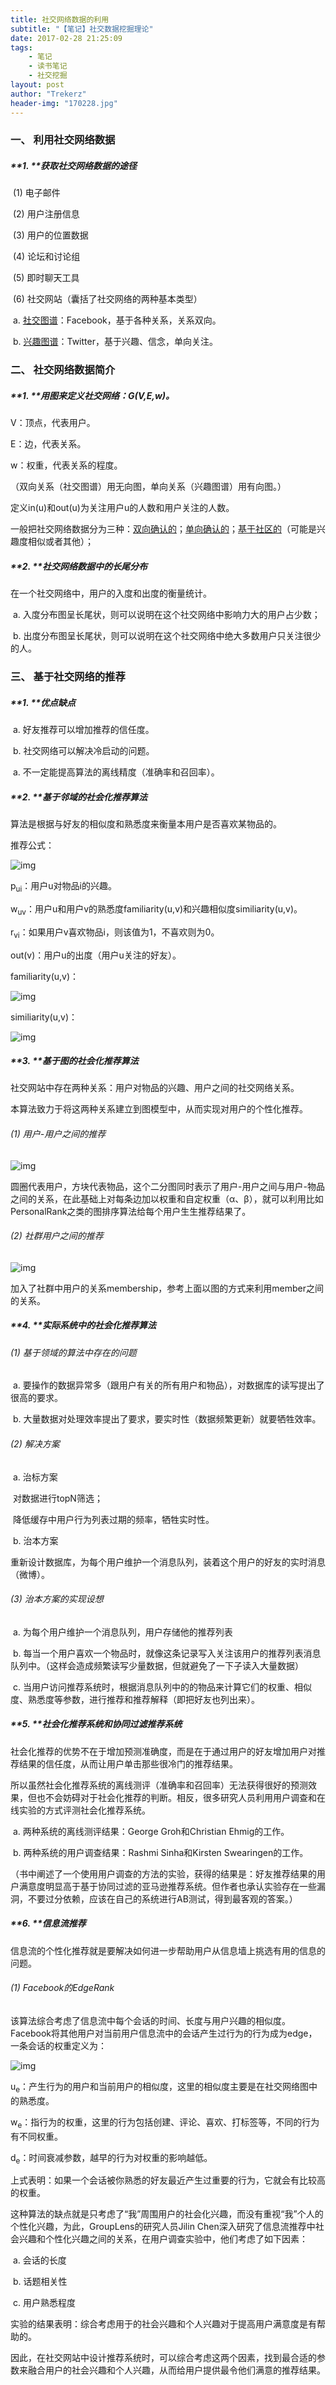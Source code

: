 ```yaml
---
title: 社交网络数据的利用
subtitle: "【笔记】社交数据挖掘理论"
date: 2017-02-28 21:25:09
tags: 
	- 笔记
	- 读书笔记
	- 社交挖掘
layout: post
author: "Trekerz"
header-img: "170228.jpg"
---
```




### **一、  利用社交网络数据**

##### **1.    **获取社交网络数据的途径

​	(1)  电子邮件

​	(2)  用户注册信息

​	(3)  用户的位置数据

​	(4)  论坛和讨论组

​	(5)  即时聊天工具

​	(6)  社交网站（囊括了社交网络的两种基本类型）

​		a.    <u>社交图谱</u>：Facebook，基于各种关系，关系双向。

​		b.    <u>兴趣图谱</u>：Twitter，基于兴趣、信念，单向关注。

### **二、   社交网络数据简介**

##### **1.    **用图来定义社交网络：G(V,E,w)。

V：顶点，代表用户。

E：边，代表关系。

w：权重，代表关系的程度。

（双向关系（社交图谱）用无向图，单向关系（兴趣图谱）用有向图。）

定义in(u)和out(u)为关注用户u的人数和用户关注的人数。

一般把社交网络数据分为三种：<u>双向确认的</u>；<u>单向确认的</u>；<u>基于社区的</u>（可能是兴趣度相似或者其他）；

##### **2.    **社交网络数据中的长尾分布

在一个社交网络中，用户的入度和出度的衡量统计。

​	a.    入度分布图呈长尾状，则可以说明在这个社交网络中影响力大的用户占少数；

​	b.    出度分布图呈长尾状，则可以说明在这个社交网络中绝大多数用户只关注很少的人。

### **三、   基于社交网络的推荐**

##### **1.    **优点缺点

​	a.    好友推荐可以增加推荐的信任度。

​	b.    社交网络可以解决冷启动的问题。

 

​	a.    不一定能提高算法的离线精度（准确率和召回率）。

##### **2.    **基于邻域的社会化推荐算法

算法是根据与好友的相似度和熟悉度来衡量本用户是否喜欢某物品的。

 

推荐公式：

![img](1.png)

p<sub>ui</sub>：用户u对物品i的兴趣。

w<sub>uv</sub>：用户u和用户v的熟悉度familiarity(u,v)和兴趣相似度similiarity(u,v)。

r<sub>vi</sub>：如果用户v喜欢物品i，则该值为1，不喜欢则为0。

out(v)：用户u的出度（用户u关注的好友）。

 

familiarity(u,v)：

![img](2.png)

similiarity(u,v)：

![img](3.png)

##### **3.    **基于图的社会化推荐算法

社交网站中存在两种关系：用户对物品的兴趣、用户之间的社交网络关系。

本算法致力于将这两种关系建立到图模型中，从而实现对用户的个性化推荐。

###### (1)  用户-用户之间的推荐

![img](4.png)

圆圈代表用户，方块代表物品，这个二分图同时表示了用户-用户之间与用户-物品之间的关系，在此基础上对每条边加以权重和自定权重（α、β），就可以利用比如PersonalRank之类的图排序算法给每个用户生生推荐结果了。

###### (2)  社群用户之间的推荐

 

![img](5.png)

加入了社群中用户的关系membership，参考上面以图的方式来利用member之间的关系。

##### **4.    **实际系统中的社会化推荐算法

###### (1)  基于领域的算法中存在的问题

​	a.    要操作的数据异常多（跟用户有关的所有用户和物品），对数据库的读写提出了很高的要求。

​	b.    大量数据对处理效率提出了要求，要实时性（数据频繁更新）就要牺牲效率。

###### (2)  解决方案

​	a.    治标方案

​		对数据进行topN筛选；

​		降低缓存中用户行为列表过期的频率，牺牲实时性。

​	b.    治本方案

​		重新设计数据库，为每个用户维护一个消息队列，装着这个用户的好友的实时消息（微博）。

###### (3)  治本方案的实现设想

​	a.    为每个用户维护一个消息队列，用户存储他的推荐列表

​	b.    每当一个用户喜欢一个物品时，就像这条记录写入关注该用户的推荐列表消息队列中。（这样会造成频繁读写少量数据，但就避免了一下子读入大量数据）

​	c.    当用户访问推荐系统时，根据消息队列中的的物品来计算它们的权重、相似度、熟悉度等参数，进行推荐和推荐解释（即把好友也列出来）。

##### **5.    **社会化推荐系统和协同过滤推荐系统

​        社会化推荐的优势不在于增加预测准确度，而是在于通过用户的好友增加用户对推荐结果的信任度，从而让用户单击那些很冷门的推荐结果。

​        所以虽然社会化推荐系统的离线测评（准确率和召回率）无法获得很好的预测效果，但也不会妨碍对于社会化推荐的判断。相反，很多研究人员利用用户调查和在线实验的方式评测社会化推荐系统。

​	a.    两种系统的离线测评结果：George Groh和Christian Ehmig的工作。

​	b.    两种系统的用户调查结果：Rashmi Sinha和Kirsten Swearingen的工作。

（书中阐述了一个使用用户调查的方法的实验，获得的结果是：好友推荐结果的用户满意度明显高于基于协同过滤的亚马逊推荐系统。但作者也承认实验存在一些漏洞，不要过分依赖，应该在自己的系统进行AB测试，得到最客观的答案。）

##### **6.    **信息流推荐

 信息流的个性化推荐就是要解决如何进一步帮助用户从信息墙上挑选有用的信息的问题。

###### (1)  Facebook的EdgeRank

该算法综合考虑了信息流中每个会话的时间、长度与用户兴趣的相似度。Facebook将其他用户对当前用户信息流中的会话产生过行为的行为成为edge，一条会话的权重定义为：

![img](6.png)

u<sub>e</sub>：产生行为的用户和当前用户的相似度，这里的相似度主要是在社交网络图中的熟悉度。

w<sub>e</sub>：指行为的权重，这里的行为包括创建、评论、喜欢、打标签等，不同的行为有不同权重。

d<sub>e</sub>：时间衰减参数，越早的行为对权重的影响越低。

上式表明：如果一个会话被你熟悉的好友最近产生过重要的行为，它就会有比较高的权重。

这种算法的缺点就是只考虑了“我”周围用户的社会化兴趣，而没有重视“我”个人的个性化兴趣，为此，GroupLens的研究人员Jilin Chen深入研究了信息流推荐中社会兴趣和个性化兴趣之间的关系，在用户调查实验中，他们考虑了如下因素：

​	a.    会话的长度

​	b.    话题相关性

​	c.    用户熟悉程度

实验的结果表明：综合考虑用于的社会兴趣和个人兴趣对于提高用户满意度是有帮助的。

因此，在社交网站中设计推荐系统时，可以综合考虑这两个因素，找到最合适的参数来融合用户的社会兴趣和个人兴趣，从而给用户提供最令他们满意的推荐结果。

<br/>

<br/>